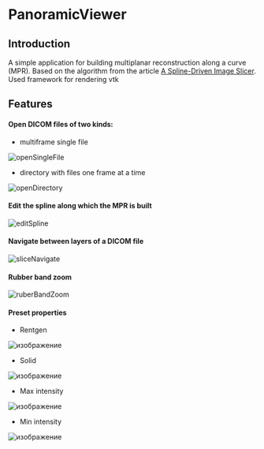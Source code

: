 # PanoramicViewer
## Introduction
A simple application for building multiplanar reconstruction along a curve (MPR). Based on the algorithm from the article [A Spline-Driven Image Slicer](https://www.vtkjournal.org/browse/publication/838). Used framework for rendering vtk

## Features
#### Open DICOM files of two kinds:
- multiframe single file


![openSingleFile](https://user-images.githubusercontent.com/43389097/214097391-352a8305-09e8-4b06-bbff-f97d1fb9f4af.gif)

- directory with files one frame at a time

![openDirectory](https://user-images.githubusercontent.com/43389097/214098504-68feda3d-e99f-472a-a98c-bc5a535a1170.gif)


#### Edit the spline along which the MPR is built

![editSpline](https://user-images.githubusercontent.com/43389097/214100560-cf66e834-bd72-44d9-8787-273a2a109f51.gif)

#### Navigate between layers of a DICOM file

![sliceNavigate](https://user-images.githubusercontent.com/43389097/214101775-29354c46-a8c7-4c9f-8468-523a91d9e17f.gif)

#### Rubber band zoom

![ruberBandZoom](https://user-images.githubusercontent.com/43389097/214103166-e817bc1c-4ba2-494e-bdcd-d1f104ccde63.gif)

#### Preset properties
- Rentgen

![изображение](https://user-images.githubusercontent.com/43389097/214104301-fa7044bd-496c-4432-abdc-81b7e9267aaa.png)

- Solid

![изображение](https://user-images.githubusercontent.com/43389097/214104402-ac0f3fbf-0bd4-4691-83ef-98ca800b2694.png)

- Max intensity

![изображение](https://user-images.githubusercontent.com/43389097/214104479-2c23d503-41d2-4762-a221-297371bc79d7.png)

- Min intensity

![изображение](https://user-images.githubusercontent.com/43389097/214104637-ec49e1a6-17c6-4478-872c-6f642195fcfd.png)
